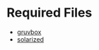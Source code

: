 # Required Files

- [gruvbox](https://github.com/morhetz/gruvbox-contrib/blob/master/xresources/gruvbox-dark.xresources)
- [solarized](https://github.com/solarized/xresources/blob/master/Xresources.dark)
